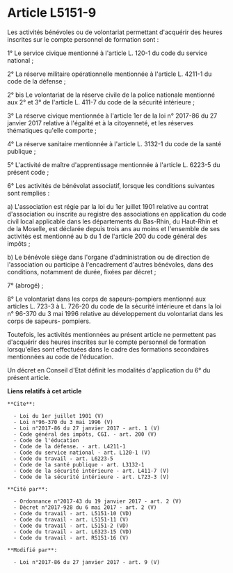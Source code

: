 # Article L5151-9

Les activités bénévoles ou de volontariat permettant d'acquérir des heures inscrites sur le compte personnel de formation
sont : 

1° Le service civique mentionné à l'article L. 120-1 du code du service national ; 

2° La réserve militaire opérationnelle mentionnée à l'article L. 4211-1 du code de la défense ; 

2° bis Le volontariat de la réserve civile de la police nationale mentionné aux 2° et 3° de l'article L. 411-7 du code de la
sécurité intérieure ; 

3° La réserve civique mentionnée à l'article 1er de la loi n° 2017-86 du 27 janvier 2017 relative à l'égalité et à la
citoyenneté, et les réserves thématiques qu'elle comporte ; 

4° La réserve sanitaire mentionnée à l'article L. 3132-1 du code de la santé publique ; 

5° L'activité de maître d'apprentissage mentionnée à l'article L. 6223-5 du présent code ; 

6° Les activités de bénévolat associatif, lorsque les conditions suivantes sont remplies : 

a) L'association est régie par la loi du 1er juillet 1901 relative au contrat d'association ou inscrite au registre des
associations en application du code civil local applicable dans les départements du Bas-Rhin, du Haut-Rhin et de la Moselle,
est déclarée depuis trois ans au moins et l'ensemble de ses activités est mentionné au b du 1 de l'article 200 du code
général des impôts ; 

b) Le bénévole siège dans l'organe d'administration ou de direction de l'association ou participe à l'encadrement d'autres
bénévoles, dans des conditions, notamment de durée, fixées par décret ; 

7° (abrogé) ; 

8° Le volontariat dans les corps de sapeurs-pompiers mentionné aux articles L. 723-3 à L. 726-20 du code de la sécurité
intérieure et dans la loi n° 96-370 du 3 mai 1996 relative au développement du volontariat dans les corps de sapeurs-
pompiers. 

Toutefois, les activités mentionnées au présent article ne permettent pas d'acquérir des heures inscrites sur le compte
personnel de formation lorsqu'elles sont effectuées dans le cadre des formations secondaires mentionnées au code de
l'éducation. 

Un décret en Conseil d'Etat définit les modalités d'application du 6° du présent article.

**Liens relatifs à cet article**

	**Cite**:

	  - Loi du 1er juillet 1901 (V)
	  - Loi n°96-370 du 3 mai 1996 (V)
	  - Loi n°2017-86 du 27 janvier 2017 - art. 1 (V)
	  - Code général des impôts, CGI. - art. 200 (V)
	  - Code de l'éducation
	  - Code de la défense. - art. L4211-1
	  - Code du service national - art. L120-1 (V)
	  - Code du travail - art. L6223-5
	  - Code de la santé publique - art. L3132-1
	  - Code de la sécurité intérieure - art. L411-7 (V)
	  - Code de la sécurité intérieure - art. L723-3 (V)

	**Cité par**:

	  - Ordonnance n°2017-43 du 19 janvier 2017 - art. 2 (V)
	  - Décret n°2017-928 du 6 mai 2017 - art. 2 (V)
	  - Code du travail - art. L5151-10 (VD)
	  - Code du travail - art. L5151-11 (V)
	  - Code du travail - art. L5151-2 (VD)
	  - Code du travail - art. L6323-15 (VD)
	  - Code du travail - art. R5151-16 (V)

	**Modifié par**:

	  - Loi n°2017-86 du 27 janvier 2017 - art. 9 (V)

